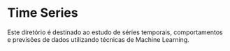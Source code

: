 # Time Series

Este diretório é destinado ao estudo de séries temporais, comportamentos e previsões de dados utilizando técnicas de Machine Learning.
